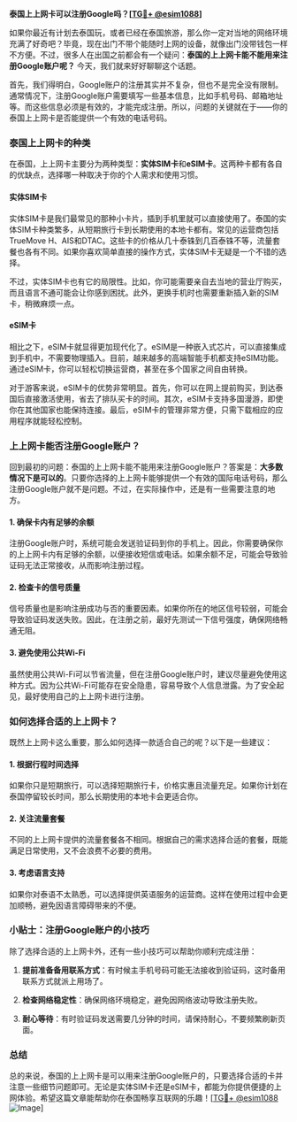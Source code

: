 **泰国上上网卡可以注册Google吗？[[TG💪+ @esim1088](https://t.me/s/esim1088)]**

如果你最近有计划去泰国玩，或者已经在泰国旅游，那么你一定对当地的网络环境充满了好奇吧？毕竟，现在出门不带个能随时上网的设备，就像出门没带钱包一样不方便。不过，很多人在出国之前都会有一个疑问：**泰国的上上网卡能不能用来注册Google账户呢？** 今天，我们就来好好聊聊这个话题。

首先，我们得明白，Google账户的注册其实并不复杂，但也不是完全没有限制。通常情况下，注册Google账户需要填写一些基本信息，比如手机号码、邮箱地址等。而这些信息必须是有效的，才能完成注册。所以，问题的关键就在于——你的泰国上上网卡是否能提供一个有效的电话号码。

### 泰国上上网卡的种类

在泰国，上上网卡主要分为两种类型：**实体SIM卡**和**eSIM卡**。这两种卡都有各自的优缺点，选择哪一种取决于你的个人需求和使用习惯。

#### 实体SIM卡

实体SIM卡是我们最常见的那种小卡片，插到手机里就可以直接使用了。泰国的实体SIM卡种类繁多，从短期旅行卡到长期使用的本地卡都有。常见的运营商包括TrueMove H、AIS和DTAC。这些卡的价格从几十泰铢到几百泰铢不等，流量套餐也各有不同。如果你喜欢简单直接的操作方式，实体SIM卡无疑是一个不错的选择。

不过，实体SIM卡也有它的局限性。比如，你可能需要亲自去当地的营业厅购买，而且语言不通可能会让你感到困扰。此外，更换手机时也需要重新插入新的SIM卡，稍微麻烦一点。

#### eSIM卡

相比之下，eSIM卡就显得更加现代化了。eSIM是一种嵌入式芯片，可以直接集成到手机中，不需要物理插入。目前，越来越多的高端智能手机都支持eSIM功能。通过eSIM卡，你可以轻松切换运营商，甚至在多个国家之间自由转换。

对于游客来说，eSIM卡的优势非常明显。首先，你可以在网上提前购买，到达泰国后直接激活使用，省去了排队买卡的时间。其次，eSIM卡支持多国漫游，即使你在其他国家也能保持连接。最后，eSIM卡的管理非常方便，只需下载相应的应用程序就能轻松控制。

### 上上网卡能否注册Google账户？

回到最初的问题：泰国的上上网卡能不能用来注册Google账户？答案是：**大多数情况下是可以的**。只要你选择的上上网卡能够提供一个有效的国际电话号码，那么注册Google账户就不是问题。不过，在实际操作中，还是有一些需要注意的地方。

#### 1. 确保卡内有足够的余额

注册Google账户时，系统可能会发送验证码到你的手机上。因此，你需要确保你的上上网卡内有足够的余额，以便接收短信或电话。如果余额不足，可能会导致验证码无法正常接收，从而影响注册过程。

#### 2. 检查卡的信号质量

信号质量也是影响注册成功与否的重要因素。如果你所在的地区信号较弱，可能会导致验证码发送失败。因此，在注册之前，最好先测试一下信号强度，确保网络畅通无阻。

#### 3. 避免使用公共Wi-Fi

虽然使用公共Wi-Fi可以节省流量，但在注册Google账户时，建议尽量避免使用这种方式。因为公共Wi-Fi可能存在安全隐患，容易导致个人信息泄露。为了安全起见，最好使用自己的上上网卡进行注册。

### 如何选择合适的上上网卡？

既然上上网卡这么重要，那么如何选择一款适合自己的呢？以下是一些建议：

#### 1. 根据行程时间选择

如果你只是短期旅行，可以选择短期旅行卡，价格实惠且流量充足。如果你计划在泰国停留较长时间，那么长期使用的本地卡会更适合你。

#### 2. 关注流量套餐

不同的上上网卡提供的流量套餐各不相同。根据自己的需求选择合适的套餐，既能满足日常使用，又不会浪费不必要的费用。

#### 3. 考虑语言支持

如果你对泰语不太熟悉，可以选择提供英语服务的运营商。这样在使用过程中会更加顺畅，避免因语言障碍带来的不便。

### 小贴士：注册Google账户的小技巧

除了选择合适的上上网卡外，还有一些小技巧可以帮助你顺利完成注册：

1. **提前准备备用联系方式**：有时候主手机号码可能无法接收到验证码，这时备用联系方式就派上用场了。
   
2. **检查网络稳定性**：确保网络环境稳定，避免因网络波动导致注册失败。

3. **耐心等待**：有时验证码发送需要几分钟的时间，请保持耐心，不要频繁刷新页面。

### 总结

总的来说，泰国的上上网卡是可以用来注册Google账户的，只要选择合适的卡并注意一些细节问题即可。无论是实体SIM卡还是eSIM卡，都能为你提供便捷的上网体验。希望这篇文章能帮助你在泰国畅享互联网的乐趣！[[TG💪+ @esim1088](https://t.me/s/esim1088) ![Image](https://i.postimg.cc/4NQfJmqS/Snipaste-2025-05-13-00-14-12.png)]